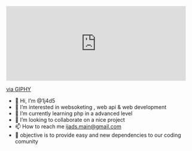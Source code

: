 

<iframe src="https://giphy.com/embed/10zxDv7Hv5RF9C" width="480" height="200" frameBorder="0" class="giphy-embed" allowFullScreen></iframe>
<p><a href="https://giphy.com/gifs/loop-computer-matrix-10zxDv7Hv5RF9C">via GIPHY</a></p>










- 👋 Hi, I’m @1j4d5
- 👀 I’m interested in websoketing , web api & web development
- 🌱 I’m currently learning php in a advanced level
- 💞️ I’m looking to collaborate on a nice project
- 📫 How to reach me ijads.main@gmail.com
- 🔑 objective is to provide easy and new dependencies to our coding comunity 
